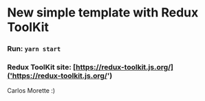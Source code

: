 # New simple template with Redux ToolKit

### Run: `yarn start`

### Redux ToolKit site: [https://redux-toolkit.js.org/]('https://redux-toolkit.js.org/')

Carlos Morette :) 